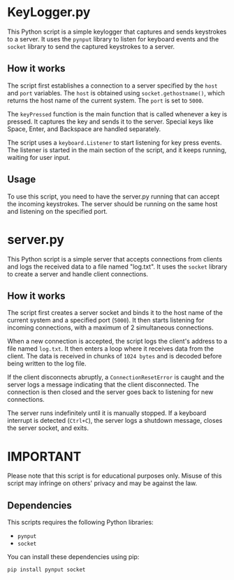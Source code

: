 # KeyLogger.py

This Python script is a simple keylogger that captures and sends keystrokes to a server. It uses the `pynput` library to listen for keyboard events and the `socket` library to send the captured keystrokes to a server.

## How it works

The script first establishes a connection to a server specified by the `host` and `port` variables. The `host` is obtained using `socket.gethostname()`, which returns the host name of the current system. The `port` is set to `5000`.

The `keyPressed` function is the main function that is called whenever a key is pressed. It captures the key and sends it to the server. Special keys like Space, Enter, and Backspace are handled separately.

The script uses a `keyboard.Listener` to start listening for key press events. The listener is started in the main section of the script, and it keeps running, waiting for user input.

## Usage

To use this script, you need to have the server.py running that can accept the incoming keystrokes. The server should be running on the same host and listening on the specified port.

# server.py

This Python script is a simple server that accepts connections from clients and logs the received data to a file named "log.txt". It uses the `socket` library to create a server and handle client connections.

## How it works

The script first creates a server socket and binds it to the host name of the current system and a specified port (`5000`). It then starts listening for incoming connections, with a maximum of 2 simultaneous connections.

When a new connection is accepted, the script logs the client's address to a file named `log.txt`. It then enters a loop where it receives data from the client. The data is received in chunks of `1024 bytes` and is decoded before being written to the log file.

If the client disconnects abruptly, a `ConnectionResetError` is caught and the server logs a message indicating that the client disconnected. The connection is then closed and the server goes back to listening for new connections.

The server runs indefinitely until it is manually stopped. If a keyboard interrupt is detected (`Ctrl+C`), the server logs a shutdown message, closes the server socket, and exits.

# IMPORTANT
Please note that this script is for educational purposes only. Misuse of this script may infringe on others' privacy and may be against the law.

## Dependencies

This scripts requires the following Python libraries:
- `pynput`
- `socket`

You can install these dependencies using pip:

```bash
pip install pynput socket

